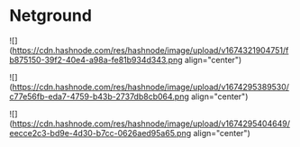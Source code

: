 # Netground

![](https://cdn.hashnode.com/res/hashnode/image/upload/v1674321904751/fb875150-39f2-40e4-a98a-fe81b934d343.png align="center")

![](https://cdn.hashnode.com/res/hashnode/image/upload/v1674295389530/c77e56fb-eda7-4759-b43b-2737db8cb064.png align="center")

![](https://cdn.hashnode.com/res/hashnode/image/upload/v1674295404649/eecce2c3-bd9e-4d30-b7cc-0626aed95a65.png align="center")